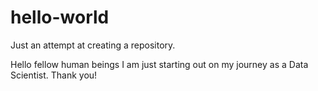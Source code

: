 # hello-world
Just an attempt at creating a repository. 

Hello fellow human beings
I am just starting out on my journey as a Data Scientist. 
Thank you!
